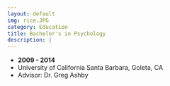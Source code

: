 ```yaml
---
layout: default
img: rice.JPG
category: Education
title: Bachelor's in Psychology
description: |
---
```


* __2009 - 2014__
* University of California Santa Barbara, Goleta, CA
* Advisor: Dr. Greg Ashby



